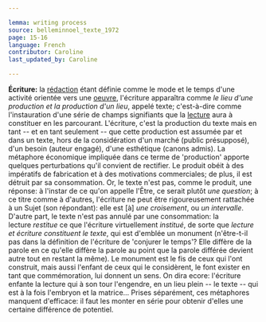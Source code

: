 ```yaml
---

lemma: writing process
source: belleminnoel_texte_1972
page: 15-16
language: French
contributor: Caroline
last_updated_by: Caroline

---
```


**Écriture:** la [rédaction](editing.html) étant définie comme le mode et le temps d'une activité orientée vers une [oeuvre](work.html), l'écriture apparaîtra comme _le lieu d'une production et la production d'un lieu_, appelé texte; c'est-à-dire comme l'instauration d'une série de champs signifiants que la [lecture](readingVariant.html) aura à constituer en les parcourant. L'écriture, c'est la production du texte mais en tant -- et en tant seulement -- que cette production est assumée par et dans un texte, hors de la considération d'un marché (public présupposé), d'un besoin (auteur engagé), d'une esthétique (canons admis). La métaphore économique impliquée dans ce terme de 'production' apporte quelques perturbations qu'il convient de rectifier. Le produit obéit à des impératifs de fabrication et à des motivations commerciales; de plus, il est détruit par sa consommation. Or, le texte n'est pas, comme le produit, une réponse: à l'instar de ce qu'on appelle l'Être, ce serait plutôt _une question_; à ce titre comme à d'autres, l'écriture ne peut être rigoureusement rattachée à un Sujet (son répondant): elle est [à] _une croisement_, ou _un intervalle_. D'autre part, le texte n'est pas annulé par une consommation: la lecture _restitue_ ce que l'écriture virtuellement _institué_, de sorte que _lecture et écriture constituent le texte_, qui est d'emblée un monument (n'être-t-il pas dans la définition de l'écriture de 'conjurer le temps'? Elle diffère de la parole en ce qu'elle diffère la parole au point que la parole différée devient autre tout en restant la même). Le monument est le fis de ceux qui l'ont construit, mais aussi l'enfant de ceux qui le considèrent, le font exister en tant que commémoration, lui donnent un sens. On dira ecore: l'écriture enfante la lecture qui à son tour l'engendre, en un lieu plein -- le texte -- qui est à la fois l'embryon et la matrice... Prises séparément, ces métaphores manquent d'efficace: il faut les monter en série pour obtenir d'elles une certaine différence de potentiel.

